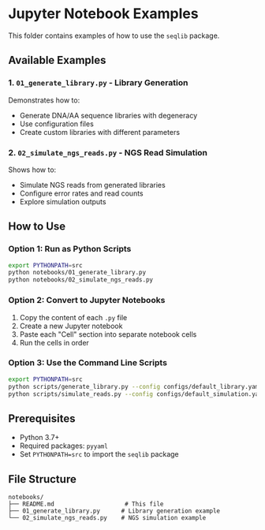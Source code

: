 # Jupyter Notebook Examples

This folder contains examples of how to use the `seqlib` package.

## Available Examples

### 1. `01_generate_library.py` - Library Generation
Demonstrates how to:
- Generate DNA/AA sequence libraries with degeneracy
- Use configuration files
- Create custom libraries with different parameters

### 2. `02_simulate_ngs_reads.py` - NGS Read Simulation
Shows how to:
- Simulate NGS reads from generated libraries
- Configure error rates and read counts
- Explore simulation outputs

## How to Use

### Option 1: Run as Python Scripts
```bash
export PYTHONPATH=src
python notebooks/01_generate_library.py
python notebooks/02_simulate_ngs_reads.py
```

### Option 2: Convert to Jupyter Notebooks
1. Copy the content of each `.py` file
2. Create a new Jupyter notebook
3. Paste each "Cell" section into separate notebook cells
4. Run the cells in order

### Option 3: Use the Command Line Scripts
```bash
export PYTHONPATH=src
python scripts/generate_library.py --config configs/default_library.yaml
python scripts/simulate_reads.py --config configs/default_simulation.yaml
```

## Prerequisites
- Python 3.7+
- Required packages: `pyyaml`
- Set `PYTHONPATH=src` to import the `seqlib` package

## File Structure
```
notebooks/
├── README.md                    # This file
├── 01_generate_library.py      # Library generation example
└── 02_simulate_ngs_reads.py    # NGS simulation example
```
